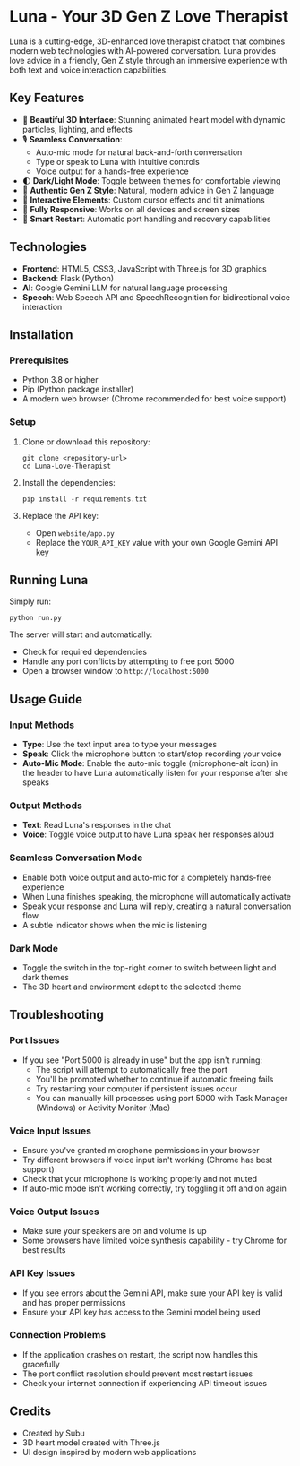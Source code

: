 # Luna - Your 3D Gen Z Love Therapist

Luna is a cutting-edge, 3D-enhanced love therapist chatbot that combines modern web technologies with AI-powered conversation. Luna provides love advice in a friendly, Gen Z style through an immersive experience with both text and voice interaction capabilities.

## Key Features

- 🌟 **Beautiful 3D Interface**: Stunning animated heart model with dynamic particles, lighting, and effects
- 🎙️ **Seamless Conversation**: 
  - Auto-mic mode for natural back-and-forth conversation
  - Type or speak to Luna with intuitive controls
  - Voice output for a hands-free experience
- 🌓 **Dark/Light Mode**: Toggle between themes for comfortable viewing
- 💬 **Authentic Gen Z Style**: Natural, modern advice in Gen Z language
- 🎯 **Interactive Elements**: Custom cursor effects and tilt animations
- 📱 **Fully Responsive**: Works on all devices and screen sizes
- 🔄 **Smart Restart**: Automatic port handling and recovery capabilities

## Technologies

- **Frontend**: HTML5, CSS3, JavaScript with Three.js for 3D graphics
- **Backend**: Flask (Python)
- **AI**: Google Gemini LLM for natural language processing
- **Speech**: Web Speech API and SpeechRecognition for bidirectional voice interaction

## Installation

### Prerequisites

- Python 3.8 or higher
- Pip (Python package installer)
- A modern web browser (Chrome recommended for best voice support)

### Setup

1. Clone or download this repository:
   ```
   git clone <repository-url>
   cd Luna-Love-Therapist
   ```

2. Install the dependencies:
   ```
   pip install -r requirements.txt
   ```

3. Replace the API key:
   - Open `website/app.py`
   - Replace the `YOUR_API_KEY` value with your own Google Gemini API key

## Running Luna

Simply run:
```
python run.py
```

The server will start and automatically:
- Check for required dependencies
- Handle any port conflicts by attempting to free port 5000
- Open a browser window to `http://localhost:5000`

## Usage Guide

### Input Methods

- **Type**: Use the text input area to type your messages
- **Speak**: Click the microphone button to start/stop recording your voice
- **Auto-Mic Mode**: Enable the auto-mic toggle (microphone-alt icon) in the header to have Luna automatically listen for your response after she speaks

### Output Methods

- **Text**: Read Luna's responses in the chat
- **Voice**: Toggle voice output to have Luna speak her responses aloud

### Seamless Conversation Mode

- Enable both voice output and auto-mic for a completely hands-free experience
- When Luna finishes speaking, the microphone will automatically activate
- Speak your response and Luna will reply, creating a natural conversation flow
- A subtle indicator shows when the mic is listening

### Dark Mode

- Toggle the switch in the top-right corner to switch between light and dark themes
- The 3D heart and environment adapt to the selected theme

## Troubleshooting

### Port Issues

- If you see "Port 5000 is already in use" but the app isn't running:
  - The script will attempt to automatically free the port
  - You'll be prompted whether to continue if automatic freeing fails
  - Try restarting your computer if persistent issues occur
  - You can manually kill processes using port 5000 with Task Manager (Windows) or Activity Monitor (Mac)

### Voice Input Issues

- Ensure you've granted microphone permissions in your browser
- Try different browsers if voice input isn't working (Chrome has best support)
- Check that your microphone is working properly and not muted
- If auto-mic mode isn't working correctly, try toggling it off and on again

### Voice Output Issues

- Make sure your speakers are on and volume is up
- Some browsers have limited voice synthesis capability - try Chrome for best results

### API Key Issues

- If you see errors about the Gemini API, make sure your API key is valid and has proper permissions
- Ensure your API key has access to the Gemini model being used

### Connection Problems

- If the application crashes on restart, the script now handles this gracefully
- The port conflict resolution should prevent most restart issues
- Check your internet connection if experiencing API timeout issues

## Credits

- Created by Subu
- 3D heart model created with Three.js
- UI design inspired by modern web applications
